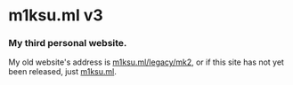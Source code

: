 # m1ksu.ml v3
### My third personal website.

My old website's address is [m1ksu.ml/legacy/mk2](http://m1ksu.ml/legacy/mk2), 
or if this site has not yet been released, just [m1ksu.ml](http://m1ksu.ml/).
